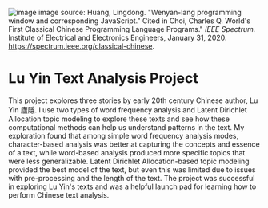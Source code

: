![image](https://github.com/sshu99/luyin/assets/170369134/56b49ca3-8007-40ea-9e06-349a7e2367d2)
image source: Huang, Lingdong. "Wenyan-lang programming window and corresponding JavaScript." Cited in Choi, Charles Q. World's First Classical Chinese Programming Language Programs."<i> IEEE Spectrum.</i> Institute of Electrical and Electronics Engineers, January 31, 2020. https://spectrum.ieee.org/classical-chinese.

# Lu Yin Text Analysis Project

This project explores three stories by early 20th century Chinese author, Lu Yin 廬隱. I use two types of word frequency analysis and Latent Dirichlet Allocation topic modeling to explore these texts and see how these computational methods can help us understand patterns in the text. My exploration found that among simple word frequency analysis modes, character-based analysis was better at capturing the concepts and essence of a text, while word-based analysis produced more specific topics that were less generalizable. Latent Dirichlet Allocation-based topic modeling provided the best model of the text, but even this was limited due to issues with pre-processing and the length of the text. The project was successful in exploring Lu Yin's texts and was a helpful launch pad for learning how to perform Chinese text analysis.
